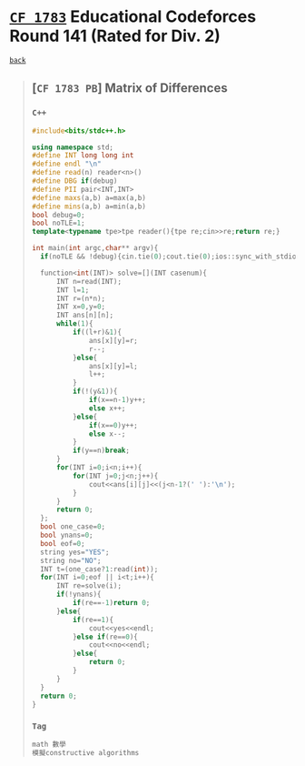 <link id="style_css" rel="stylesheet" type="text/css" href="/OJ_ans/style.css">

# [`CF 1783`] Educational Codeforces Round 141 (Rated for Div. 2)
[`CF 1783`]: https://codeforces.com/contest/1783
[`back`](../)

> ## [`CF 1783 PB`] Matrix of Differences
> [`OJ CID PID`]: https://codeforces.com/contest/1783/problem/B
> ### `C++`
> ```c++
> #include<bits/stdc++.h>
> 
> using namespace std;
> #define INT long long int
> #define endl "\n"
> #define read(n) reader<n>()
> #define DBG if(debug)
> #define PII pair<INT,INT>
> #define maxs(a,b) a=max(a,b)
> #define mins(a,b) a=min(a,b)
> bool debug=0;
> bool noTLE=1;
> template<typename tpe>tpe reader(){tpe re;cin>>re;return re;}
> 
> int main(int argc,char** argv){
> 	if(noTLE && !debug){cin.tie(0);cout.tie(0);ios::sync_with_stdio(0);}
> 
> 	function<int(INT)> solve=[](INT casenum){
> 		INT n=read(INT);
> 		INT l=1;
> 		INT r=(n*n);
> 		INT x=0,y=0;
> 		INT ans[n][n];
> 		while(1){
> 			if((l+r)&1){
> 				ans[x][y]=r;
> 				r--;
> 			}else{
> 				ans[x][y]=l;
> 				l++;
> 			}
> 			if(!(y&1)){
> 				if(x==n-1)y++;
> 				else x++;
> 			}else{
> 				if(x==0)y++;
> 				else x--;
> 			}
> 			if(y==n)break;
> 		}
> 		for(INT i=0;i<n;i++){
> 			for(INT j=0;j<n;j++){
> 				cout<<ans[i][j]<<(j<n-1?(' '):'\n');
> 			}
> 		}
> 		return 0;
> 	};
> 	bool one_case=0;
> 	bool ynans=0;
> 	bool eof=0;
> 	string yes="YES";
> 	string no="NO";
> 	INT t=(one_case?1:read(int));
> 	for(INT i=0;eof || i<t;i++){
> 		INT re=solve(i);
> 		if(!ynans){
> 			if(re==-1)return 0;
> 		}else{
> 			if(re==1){
> 				cout<<yes<<endl;
> 			}else if(re==0){
> 				cout<<no<<endl;
> 			}else{
> 				return 0;
> 			}
> 		}
> 	}
> 	return 0;
> }
> ```
> ### `Tag`
> ```txt
> math 數學
> 模擬constructive algorithms
> ```
